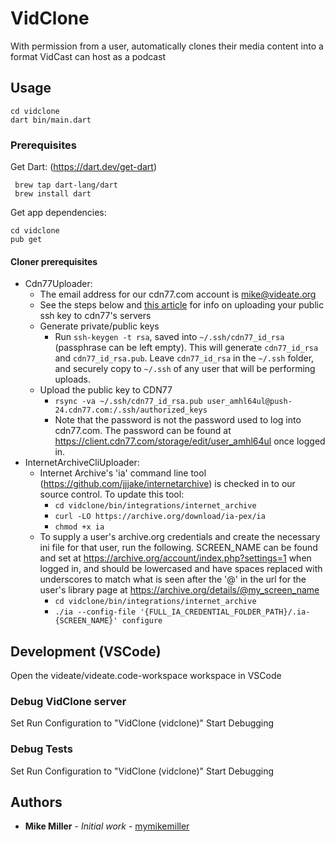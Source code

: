 # VidClone

With permission from a user, automatically clones their media content into a
format VidCast can host as a podcast

## Usage
```
cd vidclone
dart bin/main.dart
```

### Prerequisites
Get Dart: (https://dart.dev/get-dart)

```
 brew tap dart-lang/dart
 brew install dart
```

Get app dependencies:

```
cd vidclone
pub get
```

#### Cloner prerequisites

* Cdn77Uploader:
  + The email address for our cdn77.com account is mike@videate.org
  + See the steps below and [this
    article](https://client.cdn77.com/support/knowledgebase/cdn-resource/how-to-use-rsync-without-password)
    for info on uploading your public ssh key to cdn77's servers
  + Generate private/public keys
    + Run `ssh-keygen -t rsa`, saved into `~/.ssh/cdn77_id_rsa` (passphrase can
      be left empty). This will generate `cdn77_id_rsa` and `cdn77_id_rsa.pub`.
      Leave `cdn77_id_rsa` in the `~/.ssh` folder, and securely copy to
      `~/.ssh` of any user that will be performing uploads. 
  + Upload the public key to CDN77
    + `rsync -va ~/.ssh/cdn77_id_rsa.pub
      user_amhl64ul@push-24.cdn77.com:/.ssh/authorized_keys`
    + Note that the password is not the password used to log into cdn77.com.
      The password can be found at
      https://client.cdn77.com/storage/edit/user_amhl64ul once logged in.
* InternetArchiveCliUploader:
  + Internet Archive's 'ia' command line tool
    (https://github.com/jjjake/internetarchive) is checked in to our source
    control. To update this tool:
    + `cd vidclone/bin/integrations/internet_archive`
    + `curl -LO https://archive.org/download/ia-pex/ia`
    + `chmod +x ia`
  + To supply a user's archive.org credentials and create the necessary ini
    file for that user, run the following. SCREEN_NAME can be found and set at
    https://archive.org/account/index.php?settings=1 when logged in, and should
    be lowercased and have spaces replaced with underscores to match what is
    seen after the '@' in the url for the user's library page at
    https://archive.org/details/@my_screen_name
    + `cd vidclone/bin/integrations/internet_archive`
    + `./ia --config-file '{FULL_IA_CREDENTIAL_FOLDER_PATH}/.ia-{SCREEN_NAME}' configure`

## Development (VSCode)
Open the videate/videate.code-workspace workspace in VSCode

### Debug VidClone server

Set Run Configuration to "VidClone (vidclone)"
Start Debugging

### Debug Tests
Set Run Configuration to "VidClone (vidclone)"
Start Debugging

## Authors

* **Mike Miller** - *Initial work* - [mymikemiller](https://github.com/mymikemiller)
